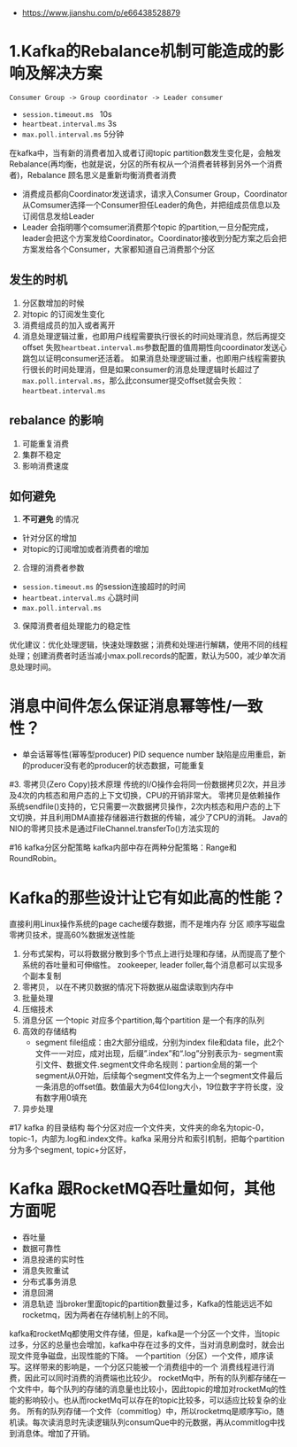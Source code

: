 - https://www.jianshu.com/p/e66438528879
  
# 1.Kafka的Rebalance机制可能造成的影响及解决方案
`Consumer Group -> Group coordinator -> Leader consumer`
- `session.timeout.ms `  10s
- `heartbeat.interval.ms` 3s
- `max.poll.interval.ms` 5分钟

在kafka中，当有新的消费者加入或者订阅topic partition数发生变化是，会触发Rebalance(再均衡，也就是说，分区的所有权从一个消费者转移到另外一个消费者)，Rebalance 顾名思义是重新均衡消费者消费
- 消费成员都向Coordinator发送请求，请求入Consumer Group，Coordinator 从Comsumer选择一个Consumer担任Leader的角色，并把组成员信息以及订阅信息发给Leader
- Leader 会指明哪个comsumer消费那个topic 的partition,一旦分配完成，leader会把这个方案发给Coordinator。Coordinator接收到分配方案之后会把方案发给各个Consumer，大家都知道自己消费那个分区



## 发生的时机
1. 分区数增加的时候
2. 对topic 的订阅发生变化
3. 消费组成员的加入或者离开
4. 消息处理逻辑过重，也即用户线程需要执行很长的时间处理消息，然后再提交offset 失败`heartbeat.interval.ms`参数配置的值周期性向coordinator发送心跳包以证明consumer还活着。
如果消息处理逻辑过重，也即用户线程需要执行很长的时间处理消，但是如果consumer的消息处理逻辑时长超过了`max.poll.interval.ms`，那么此consumer提交offset就会失败：
`heartbeat.interval.ms` 


## rebalance 的影响
1. 可能重复消费
2. 集群不稳定
3. 影响消费速度

## 如何避免
1. **不可避免** 的情况
- 针对分区的增加
- 对topic的订阅增加或者消费者的增加
2. 合理的消费者参数
- `session.timeout.ms` 的session连接超时的时间
- `heartbeat.interval.ms` 心跳时间
- `max.poll.interval.ms` 
3. 保障消费者组处理能力的稳定性

优化建议：优化处理逻辑，快速处理数据；消费和处理进行解耦，使用不同的线程处理；创建消费者时适当减小max.poll.records的配置，默认为500，减少单次消息处理时间。

# 消息中间件怎么保证消息幂等性/一致性？
- 单会话幂等性(幂等型producer)
PID sequence number
缺陷是应用重启，新的producer没有老的producer的状态数据，可能重复

#3. 零拷贝(Zero Copy)技术原理
传统的I/O操作会将同一份数据拷贝2次，并且涉及4次的内核态和用户态的上下文切换，CPU的开销非常大。
零拷贝是依赖操作系统sendfile()支持的，它只需要一次数据拷贝操作，2次内核态和用户态的上下文切换，并且利用DMA直接存储器进行数据的传输，减少了CPU的消耗。
Java的NIO的零拷贝技术是通过FileChannel.transferTo()方法实现的

#16 kafka分区分配策略
kafka内部中存在两种分配策略：Range和RoundRobin。

# Kafka的那些设计让它有如此高的性能？
直接利用Linux操作系统的page cache缓存数据，而不是堆内存
分区
顺序写磁盘
零拷贝技术，提高60%数据发送性能

1. 分布式架构，可以将数据分散到多个节点上进行处理和存储，从而提高了整个系统的吞吐量和可伸缩性。 zookeeper, leader foller,每个消息都可以实现多个副本复制
2. 零拷贝， 以在不拷贝数据的情况下将数据从磁盘读取到内存中
3. 批量处理
4. 压缩技术
5. 消息分区  一个topic 对应多个partition,每个partition 是一个有序的队列
6. 高效的存储结构 
   - segment file组成：由2大部分组成，分别为index file和data file，此2个文件一一对应，成对出现，后缀”.index”和“.log”分别表示为- segment索引文件、数据文件.segment文件命名规则：partion全局的第一个segment从0开始，后续每个segment文件名为上一个segment文件最后一条消息的offset值。数值最大为64位long大小，19位数字字符长度，没有数字用0填充
7. 异步处理

#17 kafka 的目录结构
每个分区对应一个文件夹，文件夹的命名为topic-0，topic-1，内部为.log和.index文件。kafka 采用分片和索引机制，把每个partition 分为多个segment, topic+分区好，

# Kafka 跟RocketMQ吞吐量如何，其他方面呢
- 吞吐量
- 数据可靠性
- 消息投递的实时性
- 消息失败重试
- 分布式事务消息
- 消息回溯
- 消息轨迹
当broker里面topic的partition数量过多，Kafka的性能远远不如rocketmq，因为两者在存储机制上的不同。

kafka和rocketMq都使用文件存储，但是，kafka是一个分区一个文件，当topic过多，分区的总量也会增加，kafka中存在过多的文件，当对消息刷盘时，就会出现文件竞争磁盘，出现性能的下降。
一个partition（分区）一个文件，顺序读写。这样带来的影响是，一个分区只能被一个消费组中的一个 消费线程进行消费，因此可以同时消费的消费端也比较少。
rocketMq中，所有的队列都存储在一个文件中，每个队列的存储的消息量也比较小，因此topic的增加对rocketMq的性能的影响较小。也从而rocketMq可以存在的topic比较多，可以适应比较复杂的业务。
所有的队列存储一个文件（commitlog）中，所以rocketmq是顺序写io，随机读。每次读消息时先读逻辑队列consumQue中的元数据，再从commitlog中找到消息体。增加了开销。



